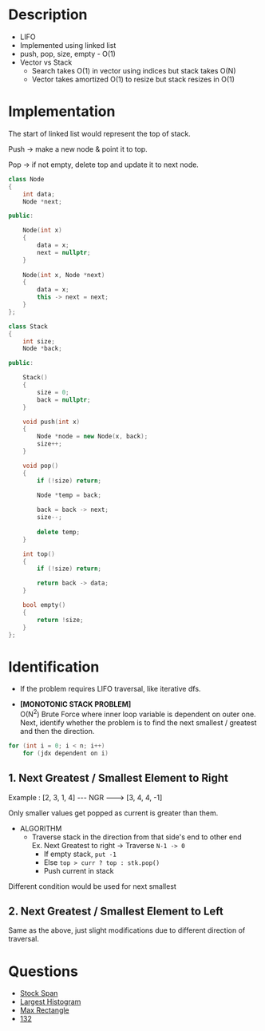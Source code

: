 
# Description
- LIFO
- Implemented using linked list
- push, pop, size, empty - O(1)
- Vector vs Stack
	- Search takes O(1) in vector using indices but stack takes O(N)
	- Vector takes amortized O(1) to resize but stack resizes in O(1)

# Implementation

The start of linked list would represent the top of stack.

Push -> make a new node & point it to top.

Pop -> if not empty, delete top and update it to next node.

```cpp
class Node 
{
    int data;
    Node *next;

public:

    Node(int x) 
    {
        data = x;
        next = nullptr;
    }
    
    Node(int x, Node *next)
    {
        data = x;
        this -> next = next;
    }
};

class Stack 
{
    int size;
    Node *back;

public:

    Stack() 
    {
        size = 0;
        back = nullptr;
    }

    void push(int x) 
    {
        Node *node = new Node(x, back);
        size++;
    }

    void pop()
    {
        if (!size) return;

        Node *temp = back;
        
        back = back -> next;
        size--;
        
        delete temp;
    }

    int top()
    {
        if (!size) return;

        return back -> data;
    }

    bool empty()
    {
        return !size;
    }
};
```

# Identification

- If the problem requires LIFO traversal, like iterative dfs.

- **[MONOTONIC STACK PROBLEM]**<br>
O(N<sup>2</sup>) Brute Force where inner loop variable is dependent on outer one.<br>
Next, identify whether the problem is to find the next smallest / greatest and then the direction.

```cpp
for (int i = 0; i < n; i++)
    for (jdx dependent on i)
```

## 1. Next Greatest / Smallest Element to Right

Example : [2, 3, 1, 4] --- NGR ---> [3, 4, 4, -1]

Only smaller values get popped as current is greater than them.

- ALGORITHM
	- Traverse stack in the direction from that side's end to other end<br>
    Ex. Next Greatest to right -> Traverse `N-1 -> 0`
		- If empty stack, `put -1`
		- Else `top > curr ? top : stk.pop()`
		- Push current in stack

Different condition would be used for next smallest

## 2. Next Greatest / Smallest Element to Left

Same as the above, just slight modifications due to different direction of traversal.

# Questions


- [Stock Span](https://leetcode.com/problems/online-stock-span/)
- [Largest Histogram](https://leetcode.com/problems/largest-rectangle-in-histogram/)
- [Max Rectangle](https://leetcode.com/problems/maximal-rectangle/)
- [132](https://leetcode.com/problems/132-pattern/)